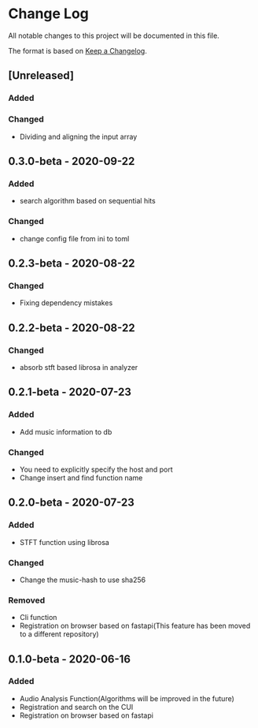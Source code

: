 # Change Log

All notable changes to this project will be documented in this file.

The format is based on [Keep a Changelog](http://keepachangelog.com/).

## [Unreleased]

### Added

### Changed

- Dividing and aligning the input array

## 0.3.0-beta - 2020-09-22

### Added

- search algorithm based on sequential hits

### Changed

- change config file from ini to toml


## 0.2.3-beta - 2020-08-22

### Changed

- Fixing dependency mistakes


## 0.2.2-beta - 2020-08-22

### Changed

- absorb stft based librosa in analyzer

## 0.2.1-beta - 2020-07-23

### Added

- Add music information to db

### Changed

- You need to explicitly specify the host and port
- Change insert and find function name

## 0.2.0-beta - 2020-07-23

### Added

- STFT function using librosa

### Changed

- Change the music-hash to use sha256

### Removed

- Cli function
- Registration on browser based on fastapi(This feature has been moved to a different repository)

## 0.1.0-beta - 2020-06-16

### Added

- Audio Analysis Function(Algorithms will be improved in the future)
- Registration and search on the CUI
- Registration on browser based on fastapi
